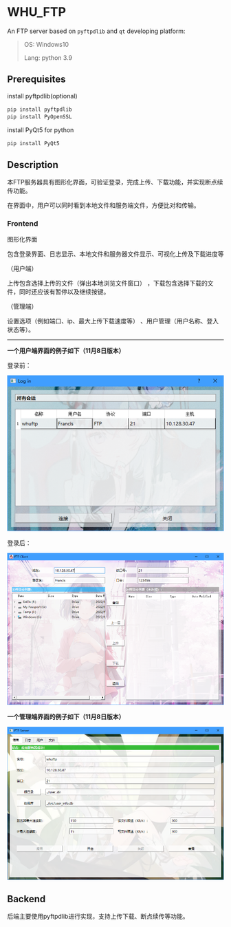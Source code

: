 # WHU_FTP
An FTP server based on `pyftpdlib` and `qt`
developing platform:
>OS: Windows10
>
>Lang: python 3.9

## Prerequisites 
install pyftpdlib(optional)
```bash
pip install pyftpdlib
pip install PyOpenSSL
```
install PyQt5 for python
```bash
pip install PyQt5
```

## Description
本FTP服务器具有图形化界面，可验证登录，完成上传、下载功能，并实现断点续传功能。

在界面中，用户可以同时看到本地文件和服务端文件，方便比对和传输。
### Frontend

图形化界面

包含登录界面、日志显示、本地文件和服务器文件显示、可视化上传及下载进度等

（用户端）

上传包含选择上传的文件（弹出本地浏览文件窗口） ，下载包含选择下载的文件，同时还应该有暂停以及继续按键。

（管理端）

设置选项（例如端口、ip、最大上传下载速度等） 、用户管理（用户名称、登入状态等）。

---
**一个用户端界面的例子如下（11月8日版本）**

登录前：

![用户FTP界面1](figures/client1108_1.png)

登录后：

![用户FTP界面2](figures/client1108_2.png)

**一个管理端界面的例子如下（11月8日版本）**

![管理FTP界面](figures/server1108.png)

## Backend

后端主要使用pyftpdlib进行实现，支持上传下载、断点续传等功能。
